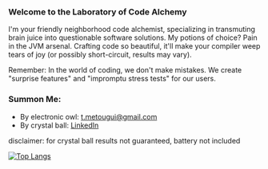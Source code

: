 ### Welcome to the Laboratory of Code Alchemy

I'm your friendly neighborhood code alchemist, specializing in transmuting brain juice into questionable software solutions. My potions of choice? Pain in the JVM arsenal.
Crafting code so beautiful, it'll make your compiler weep tears of joy (or possibly short-circuit, results may vary).

Remember: In the world of coding, we don't make mistakes. We create "surprise features" and "impromptu stress tests" for our users.
### Summon Me:
- By electronic owl: [t.metougui@gmail.com](mailto:t.metougui@gmail.com)
- By crystal ball: [LinkedIn](https://www.linkedin.com/in/taha-metougui)

disclaimer: for crystal ball results not guaranteed, battery not included

[![Top Langs](https://github-readme-stats.vercel.app/api/top-langs/?username=0xSilverest&hide=html,css,vim%20script,shell,lua,python,tex&theme=dracula)](https://github.com/0xSilverest/0xSilverest)
